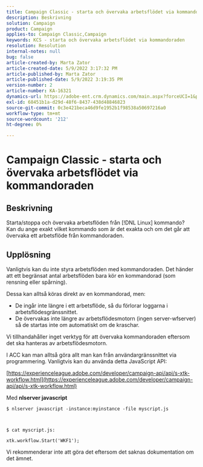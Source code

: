 ```yaml
---
title: Campaign Classic - starta och övervaka arbetsflödet via kommandoraden
description: Beskrivning
solution: Campaign
product: Campaign
applies-to: Campaign Classic,Campaign
keywords: KCS - starta och övervaka arbetsflödet via kommandoraden
resolution: Resolution
internal-notes: null
bug: false
article-created-by: Marta Zator
article-created-date: 5/9/2022 3:17:32 PM
article-published-by: Marta Zator
article-published-date: 5/9/2022 3:19:35 PM
version-number: 2
article-number: KA-16321
dynamics-url: https://adobe-ent.crm.dynamics.com/main.aspx?forceUCI=1&pagetype=entityrecord&etn=knowledgearticle&id=5ddb6b21-abcf-ec11-a7b5-0022480a8e40
exl-id: 68451b1a-d29d-48f6-8437-438d48846823
source-git-commit: 0c3e421beca46d9fe1952b1f98538a50697216a0
workflow-type: tm+mt
source-wordcount: '212'
ht-degree: 0%

---
```


# Campaign Classic - starta och övervaka arbetsflödet via kommandoraden

## Beskrivning


Starta/stoppa och övervaka arbetsflöden från [!DNL Linux] kommando?
 
Kan du ange exakt vilket kommando som är det exakta och om det går att övervaka ett arbetsflöde från kommandoraden.


## Upplösning


Vanligtvis kan du inte styra arbetsflöden med kommandoraden. Det händer att ett begränsat antal arbetsflöden bara kör en kommandorad (som rensning eller spårning).

Dessa kan alltså köras direkt av en kommandorad, men:

- De ingår inte längre i ett arbetsflöde, så du förlorar loggarna i arbetsflödesgränssnittet.
- De övervakas inte längre av arbetsflödesmotorn (ingen server-wfserver) så de startas inte om automatiskt om de kraschar.




Vi tillhandahåller inget verktyg för att övervaka kommandoraden eftersom det ska hanteras av arbetsflödesmotorn.



I ACC kan man alltså göra allt man kan från användargränssnittet via programmering. Vanligtvis kan du använda detta JavaScript API:



[https://experienceleague.adobe.com/developer/campaign-api/api/s-xtk-workflow.html](https://experienceleague.adobe.com/developer/campaign-api/api/s-xtk-workflow.html)



Med <b>nlserver javascript</b>


```
$ nlserver javascript -instance:myinstance -file myscript.js



$ cat myscript.js:

xtk.workflow.Start('WKF1');
```


Vi rekommenderar inte att göra det eftersom det saknas dokumentation om det ämnet.
